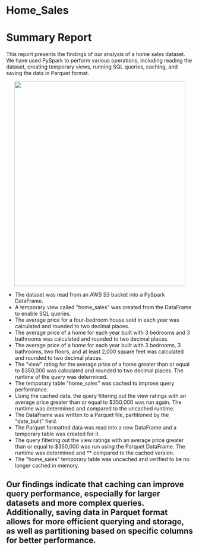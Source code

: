 # Home_Sales

# Summary Report
This report presents the findings of our analysis of a home sales dataset. We have used PySpark to perform various operations, including reading the dataset, creating temporary views, running SQL queries, caching, and saving the data in Parquet format.


<p align="center">
  <img width="460" height="550" src="https://user-images.githubusercontent.com/97980927/228965889-f04e0db0-04b7-415c-bda9-ad8a1f13aee9.png">
</p>


* The dataset was read from an AWS S3 bucket into a PySpark DataFrame.
* A temporary view called "home_sales" was created from the DataFrame to enable SQL queries.
* The average price for a four-bedroom house sold in each year was calculated and rounded to two decimal places.
* The average price of a home for each year built with 3 bedrooms and 3 bathrooms was calculated and rounded to two decimal places.
* The average price of a home for each year built with 3 bedrooms, 3 bathrooms, two floors, and at least 2,000 square feet was calculated and rounded to two decimal places.
* The "view" rating for the average price of a home greater than or equal to $350,000 was calculated and rounded to two decimal places. The runtime of the query was determined.
* The temporary table "home_sales" was cached to improve query performance.
* Using the cached data, the query filtering out the view ratings with an average price greater than or equal to $350,000 was run again. The runtime was determined and compared to the uncached runtime.
* The DataFrame was written to a Parquet file, partitioned by the "date_built" field.
* The Parquet formatted data was read into a new DataFrame and a temporary table was created for it.
* The query filtering out the view ratings with an average price greater than or equal to $350,000 was run using the Parquet DataFrame. The runtime was determined and ** compared to the cached version.
* The "home_sales" temporary table was uncached and verified to be no longer cached in memory.

## Our findings indicate that caching can improve query performance, especially for larger datasets and more complex queries. Additionally, saving data in Parquet format allows for more efficient querying and storage, as well as partitioning based on specific columns for better performance.
